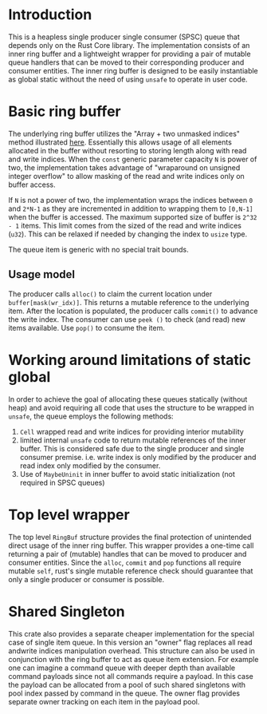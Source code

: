 # Introduction

This is a heapless single producer single consumer (SPSC) queue that depends only on the Rust Core library. The implementation consists of an inner ring buffer and a lightweight wrapper for providing a pair of mutable queue handlers that can be moved to their corresponding producer and consumer entities. The inner ring buffer is designed to be easily instantiable as global static without the need of using `unsafe` to operate in user code.

# Basic ring buffer

The underlying ring buffer utilizes the "Array + two unmasked indices" method illustrated [here](https://www.snellman.net/blog/archive/2016-12-13-ring-buffers/). Essentially this allows usage of all elements allocated in the buffer without resorting to storing length along with read and write indices. When the `const` generic parameter capacity `N` is power of two, the implementation takes advantage of "wraparound on unsigned integer overflow" to allow masking of the read and write indices only on buffer access.

If `N` is not a power of two, the implementation wraps the indices between `0` and `2*N-1` as they are incremented in addition to wrapping them to `[0,N-1]` when the buffer is accessed. The maximum supported size of buffer is `2^32 - 1` items. This limit comes from the sized of the read and write indices (`u32`). This can be relaxed if needed by changing the index to `usize` type.

The queue item is generic with no special trait bounds.

## Usage model

The producer calls `alloc()` to claim the current location under `buffer[mask(wr_idx)]`. This returns a mutable reference to the underlying item. After the location is populated, the producer calls `commit()` to advance the write index. The consumer can use `peek ()` to check (and read) new items available. Use `pop()` to consume the item.

# Working around limitations of static global

In order to achieve the goal of allocating these queues statically (without heap) and avoid requiring all code that uses the structure to be wrapped in `unsafe`, the queue employs the following methods:

1. `Cell` wrapped read and write indices for providing interior mutability
2. limited internal `unsafe` code to return mutable references of the inner buffer. This is considered safe due to the single producer and single consumer premise. i.e. write index is only modified by the producer and read index only modified by the consumer.
3. Use of `MaybeUninit` in inner buffer to avoid static initialization (not required in SPSC queues)

# Top level wrapper

The top level `RingBuf` structure provides the final protection of unintended direct usage of the inner ring buffer. This wrapper provides a one-time call returning a pair of (mutable) handles that can be moved to producer and consumer entities. Since the `alloc`, `commit` and `pop` functions all require mutable `self`, rust's single mutable reference check should guarantee that only a single producer or consumer is possible.

# Shared Singleton

This crate also provides a separate cheaper implementation for the special case of single item queue. In this version an "owner" flag replaces all read andwrite indices manipulation overhead. This structure can also be used in conjunction with the ring buffer to act as queue item extension. For example one can imagine a command queue with deeper depth than available command payloads since not all commands require a payload. In this case the payload can be allocated from a pool of such shared singletons with pool index passed by command in the queue. The owner flag provides separate owner tracking on each item in the payload pool.
